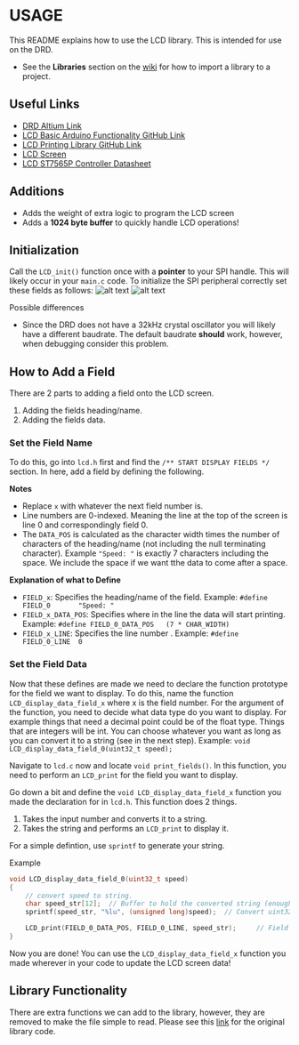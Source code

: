 # USAGE
This README explains how to use the LCD library. This is intended for use on the DRD.

- See the **Libraries** section on the [wiki](https://wiki.ubcsolar.com/tutorials/stm32cubeide) for how to import a library to a project.

## Useful Links
* [DRD Altium Link](https://ubc-solar.365.altium.com/designs/A1D09E3F-0EB6-42A4-A897-C945D50A3C55?variant=[No+Variations]&activeDocumentId=E_PAS_DRD.SchDoc(1)&activeView=SCH&location=[1,95.68,26.62,35.19]#design)
* [LCD Basic Arduino Functionality GitHub Link](https://github.com/NewhavenDisplay/NHD-C12864A1Z_Example/blob/main/NHD-C12864A1Z/NHD-C12864A1Z.ino#L197)
* [LCD Printing Library GitHub Link](https://github.com/mberntsen/STM32-Libraries/blob/master/ST7565/src/ST7565.c)
* [LCD Screen ](https://newhavendisplay.com/content/specs/NHD-C12864A1Z-FSW-FBW-HTT.pdf)
* [LCD ST7565P Controller Datasheet](https://support.newhavendisplay.com/hc/en-us/article_attachments/4414878945687)

## Additions
* Adds the weight of extra logic to program the LCD screen
* Adds a **1024 byte buffer** to quickly handle LCD operations!

## Initialization
Call the `LCD_init()` function once with a **pointer** to your SPI handle. This will likely occur in your `main.c` code. To initialize the SPI peripheral correctly set these fields as follows:
![alt text](image.png)
![alt text](image-1.png)

Possible differences
* Since the DRD does not have a 32kHz crystal oscillator you will likely have a different baudrate. The default baudrate **should** work, however, when debugging consider this problem.

## How to Add a Field
There are 2 parts to adding a field onto the LCD screen.
1. Adding the fields heading/name.
2. Adding the fields data.

### Set the Field Name
To do this, go into `lcd.h` first and find the `/** START DISPLAY FIELDS */` section. In here, add a field by defining the following. 

**Notes** 
* Replace `x` with whatever the next field number is. 
* Line numbers are 0-indexed. Meaning the line at the top of the screen is line 0 and correspondingly field 0.
* The `DATA_POS` is calculated as the character width times the number of characters of the heading/name (not including the null terminating character). Example `"Speed: "` is exactly 7 characters including the space. We include the space if we want tthe data to come after a space. 

**Explanation of what to Define**
* `FIELD_x`: Specifies the heading/name of the field. Example: `#define FIELD_0       "Speed: "`
* `FIELD_x_DATA_POS`: Specifies where in the line the data will start printing. Example: `#define FIELD_0_DATA_POS   (7 * CHAR_WIDTH)`
* `FIELD_x_LINE`: Specifies the line number . Example: `#define FIELD_0_LINE  0`

### Set the Field Data
Now that these defines are made we need to declare the function prototype for the field we want to display. To do this, name the function `LCD_display_data_field_x` where x is the field number. For the argument of the function, you need to decide what data type do you want to display. For example things that need a decimal point could be of the float type. Things that are integers will be int. You can choose whatever you want as long as you can convert it to a string (see in the next step). Example: `void LCD_display_data_field_0(uint32_t speed);`

Navigate to `lcd.c` now and locate `void print_fields()`. In this function, you need to perform an `LCD_print` for the field you want to display.

Go down a bit and define the `void LCD_display_data_field_x` function you made the declaration for in `lcd.h`. This function does 2 things.
1. Takes the input number and converts it to a string.
2. Takes the string and performs an `LCD_print` to display it.

For a simple defintion, use `sprintf` to generate your string. 

Example
```c
void LCD_display_data_field_0(uint32_t speed)
{
    // convert speed to string.
    char speed_str[12];  // Buffer to hold the converted string (enough for 10 digits + null terminator)
    sprintf(speed_str, "%lu", (unsigned long)speed);  // Convert uint32_t to string

    LCD_print(FIELD_0_DATA_POS, FIELD_0_LINE, speed_str);     // Field 1
}
```

Now you are done! You can use the `LCD_display_data_field_x` function you made wherever in your code to update the LCD screen data!

## Library Functionality
There are extra functions we can add to the library, however, they are removed to make the file simple to read. Please see this [link](https://github.com/mberntsen/STM32-Libraries/blob/master/ST7565/src/ST7565.c) for the original library code.
